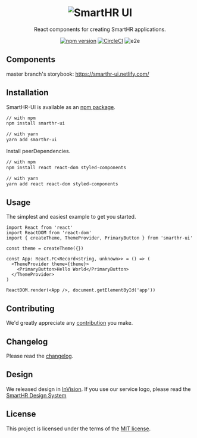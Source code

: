 <h1 align="center"><img src ="https://user-images.githubusercontent.com/44044475/70201779-f994de80-175a-11ea-90e1-8a69f5b13ff0.png" alt="SmartHR UI" title="SmartHR UI"></h1>

<div align="center">

React components for creating SmartHR applications.

[![npm version](https://badge.fury.io/js/smarthr-ui.svg)](https://badge.fury.io/js/smarthr-ui)
[![CircleCI](https://circleci.com/gh/kufu/smarthr-ui.svg?style=shield)](https://circleci.com/gh/kufu/smarthr-ui)
![e2e](https://github.com/kufu/smarthr-ui/workflows/e2e/badge.svg)

</div>

## Components

master branch's storybook: https://smarthr-ui.netlify.com/

## Installation

SmartHR-UI is available as an  [npm package](https://www.npmjs.com/package/smarthr-ui).

```sh
// with npm
npm install smarthr-ui

// with yarn
yarn add smarthr-ui
```

Install peerDependencies.

```sh
// with npm
npm install react react-dom styled-components

// with yarn
yarn add react react-dom styled-components
```

## Usage

The simplest and easiest example to get you started.

```tsx
import React from 'react'
import ReactDOM from 'react-dom'
import { createTheme, ThemeProvider, PrimaryButton } from 'smarthr-ui'

const theme = createTheme({})

const App: React.FC<Record<string, unknown>> = () => (
  <ThemeProvider theme={theme}>
    <PrimaryButton>Hello World</PrimaryButton>
  </ThemeProvider>
)

ReactDOM.render(<App />, document.getElementById('app'))
```

## Contributing

We'd greatly appreciate any [contribution](https://github.com/kufu/smarthr-ui/blob/master/CONTRIBUTING.md) you make.

## Changelog

Please read the [changelog](https://github.com/kufu/smarthr-ui/releases).

## Design
We released design in [InVision](https://smarthr.invisionapp.com/share/ADUDJ8BW74C).
If you use our service logo, please read the [SmartHR Design System](https://www.smarthr.design/12597874e/p/55cc88-/b/692a67)

## License

This project is licensed under the terms of the [MIT license](https://github.com/kufu/smarthr-ui/blob/master/LICENSE).
